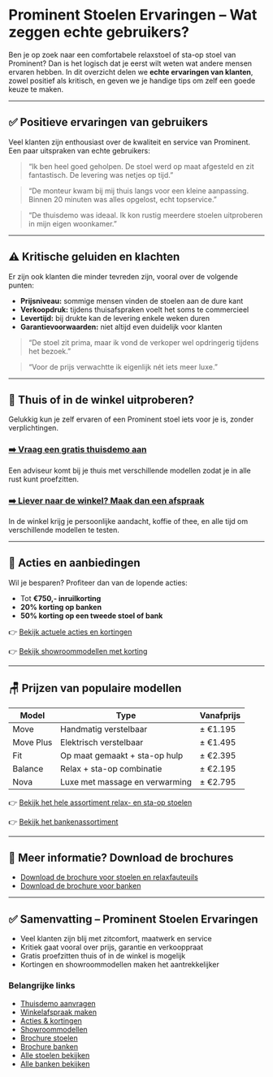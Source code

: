 # Prominent Stoelen Ervaringen – Wat zeggen echte gebruikers?

Ben je op zoek naar een comfortabele relaxstoel of sta-op stoel van Prominent? Dan is het logisch dat je eerst wilt weten wat andere mensen ervaren hebben. In dit overzicht delen we **echte ervaringen van klanten**, zowel positief als kritisch, en geven we je handige tips om zelf een goede keuze te maken.

---

## ✅ Positieve ervaringen van gebruikers

Veel klanten zijn enthousiast over de kwaliteit en service van Prominent. Een paar uitspraken van echte gebruikers:

> “Ik ben heel goed geholpen. De stoel werd op maat afgesteld en zit fantastisch. De levering was netjes op tijd.”

> “De monteur kwam bij mij thuis langs voor een kleine aanpassing. Binnen 20 minuten was alles opgelost, echt topservice.”

> “De thuisdemo was ideaal. Ik kon rustig meerdere stoelen uitproberen in mijn eigen woonkamer.”

---

## ⚠️ Kritische geluiden en klachten

Er zijn ook klanten die minder tevreden zijn, vooral over de volgende punten:

- **Prijsniveau:** sommige mensen vinden de stoelen aan de dure kant  
- **Verkoopdruk:** tijdens thuisafspraken voelt het soms te commercieel  
- **Levertijd:** bij drukte kan de levering enkele weken duren  
- **Garantievoorwaarden:** niet altijd even duidelijk voor klanten

> “De stoel zit prima, maar ik vond de verkoper wel opdringerig tijdens het bezoek.”

> “Voor de prijs verwachtte ik eigenlijk nét iets meer luxe.”

---

## 🏡 Thuis of in de winkel uitproberen?

Gelukkig kun je zelf ervaren of een Prominent stoel iets voor je is, zonder verplichtingen.

### [➡️ Vraag een gratis thuisdemo aan](https://sta-opstoelen.nl/thuisdemo)  
Een adviseur komt bij je thuis met verschillende modellen zodat je in alle rust kunt proefzitten.

### [➡️ Liever naar de winkel? Maak dan een afspraak](https://sta-opstoelen.nl/winkelafspraak)  
In de winkel krijg je persoonlijke aandacht, koffie of thee, en alle tijd om verschillende modellen te testen.

---

## 🎯 Acties en aanbiedingen

Wil je besparen? Profiteer dan van de lopende acties:

- Tot **€750,- inruilkorting**
- **20% korting op banken**
- **50% korting op een tweede stoel of bank**

👉 [Bekijk actuele acties en kortingen](https://sta-opstoelen.nl/acties)

👉 [Bekijk showroommodellen met korting](https://sta-opstoelen.nl/showroommodellen)

---

## 🪑 Prijzen van populaire modellen

| **Model**     | **Type**                        | **Vanafprijs** |
|---------------|----------------------------------|----------------|
| Move          | Handmatig verstelbaar           | ± €1.195       |
| Move Plus     | Elektrisch verstelbaar          | ± €1.495       |
| Fit           | Op maat gemaakt + sta-op hulp   | ± €2.395       |
| Balance       | Relax + sta-op combinatie       | ± €2.195       |
| Nova          | Luxe met massage en verwarming  | ± €2.795       |

👉 [Bekijk het hele assortiment relax- en sta-op stoelen](https://sta-opstoelen.nl/stoelen)

👉 [Bekijk het bankenassortiment](https://sta-opstoelen.nl/banken)

---

## 📘 Meer informatie? Download de brochures

- [Download de brochure voor stoelen en relaxfauteuils](https://sta-opstoelen.nl/brochurestoelen)  
- [Download de brochure voor banken](https://sta-opstoelen.nl/brochurebanken)

---

## ✅ Samenvatting – Prominent Stoelen Ervaringen

- Veel klanten zijn blij met zitcomfort, maatwerk en service  
- Kritiek gaat vooral over prijs, garantie en verkooppraat  
- Gratis proefzitten thuis of in de winkel is mogelijk  
- Kortingen en showroommodellen maken het aantrekkelijker

### Belangrijke links

- [Thuisdemo aanvragen](https://sta-opstoelen.nl/thuisdemo)  
- [Winkelafspraak maken](https://sta-opstoelen.nl/winkelafspraak)  
- [Acties & kortingen](https://sta-opstoelen.nl/acties)  
- [Showroommodellen](https://sta-opstoelen.nl/showroommodellen)  
- [Brochure stoelen](https://sta-opstoelen.nl/brochurestoelen)  
- [Brochure banken](https://sta-opstoelen.nl/brochurebanken)  
- [Alle stoelen bekijken](https://sta-opstoelen.nl/stoelen)  
- [Alle banken bekijken](https://sta-opstoelen.nl/banken)
